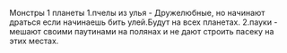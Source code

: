 Монстры 1 планеты
1.пчелы из улья -  Дружелюбные, но начинают драться если начинаешь бить улей.Будут на всех планетах.
2.пауки - мешают своими паутинами на полянах и не дают строить пасеку на этих местах. 

